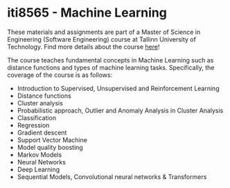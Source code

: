 # iti8565 - Machine Learning

These materials and assignments are part of a Master of Science in Engineering (Software Engineering) course at Tallinn University of Technology. Find more details about the course [here](https://courses.cs.ttu.ee/pages/Machine_learning_ITI8565)!

The course teaches fundamental concepts in Machine Learning such as distance functions and types of machine learning tasks. Specifically, the coverage of the course is as follows:

* Introduction to Supervised, Unsupervised and Reinforcement Learning
* Distance functions
* Cluster analysis
* Probabilistic approach, Outlier and Anomaly Analysis in Cluster Analysis
* Classification
* Regression
* Gradient descent
* Support Vector Machine
* Model quality boosting
* Markov Models
* Neural Networks
* Deep Learning
* Sequential Models, Convolutional neural networks & Transformers
